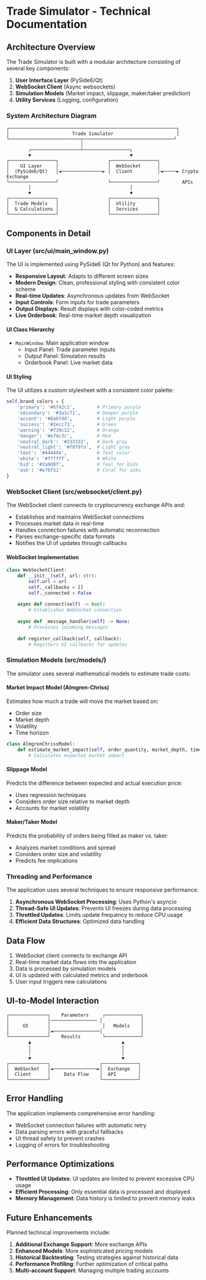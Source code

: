 # Trade Simulator - Technical Documentation

## Architecture Overview

The Trade Simulator is built with a modular architecture consisting of several key components:

1. **User Interface Layer** (PySide6/Qt)
2. **WebSocket Client** (Async websockets)
3. **Simulation Models** (Market impact, slippage, maker/taker prediction)
4. **Utility Services** (Logging, configuration)

### System Architecture Diagram

```
┌─────────────────────────────────────────────────────────────┐
│                       Trade Simulator                       │
└──────────────────────────┬─────────────────────────────────┘
                           │
        ┌──────────────────┴─────────────────┐
        ▼                                    ▼
┌─────────────────┐                  ┌─────────────────┐
│    UI Layer     │                  │  WebSocket      │
│  (PySide6/Qt)   │◄───────────────► │  Client         │◄─────► Crypto Exchange
└─────────────────┘                  └─────────────────┘        APIs
        │                                    │
        ▼                                    ▼
┌─────────────────┐                  ┌─────────────────┐
│  Trade Models   │                  │  Utility        │
│  & Calculations │                  │  Services       │
└─────────────────┘                  └─────────────────┘
```

## Components in Detail

### UI Layer (src/ui/main_window.py)

The UI is implemented using PySide6 (Qt for Python) and features:

- **Responsive Layout**: Adapts to different screen sizes
- **Modern Design**: Clean, professional styling with consistent color scheme
- **Real-time Updates**: Asynchronous updates from WebSocket
- **Input Controls**: Form inputs for trade parameters
- **Output Displays**: Result displays with color-coded metrics
- **Live Orderbook**: Real-time market depth visualization

#### UI Class Hierarchy

- `MainWindow`: Main application window
  - Input Panel: Trade parameter inputs
  - Output Panel: Simulation results
  - Orderbook Panel: Live market data

#### UI Styling

The UI utilizes a custom stylesheet with a consistent color palette:

```python
self.brand_colors = {
    'primary': '#6f42c1',        # Primary purple
    'secondary': '#3a1c71',      # Deeper purple
    'accent': '#8a67dd',         # Light purple
    'success': '#2ecc71',        # Green
    'warning': '#f39c12',        # Orange
    'danger': '#e74c3c',         # Red
    'neutral_dark': '#333333',   # Dark gray
    'neutral_light': '#f8f9fa',  # Light gray
    'text': '#444444',           # Text color
    'white': '#ffffff',          # White
    'bid': '#2a9d8f',            # Teal for bids
    'ask': '#e76f51'             # Coral for asks
}
```

### WebSocket Client (src/websocket/client.py)

The WebSocket client connects to cryptocurrency exchange APIs and:

- Establishes and maintains WebSocket connections
- Processes market data in real-time
- Handles connection failures with automatic reconnection
- Parses exchange-specific data formats
- Notifies the UI of updates through callbacks

#### WebSocket Implementation

```python
class WebSocketClient:
    def __init__(self, url: str):
        self.url = url
        self._callbacks = []
        self._connected = False
        
    async def connect(self) -> bool:
        # Establishes WebSocket connection
        
    async def _message_handler(self) -> None:
        # Processes incoming messages
        
    def register_callback(self, callback):
        # Registers UI callbacks for updates
```

### Simulation Models (src/models/)

The simulator uses several mathematical models to estimate trade costs:

#### Market Impact Model (Almgren-Chriss)

Estimates how much a trade will move the market based on:
- Order size
- Market depth
- Volatility
- Time horizon

```python
class AlmgrenChrissModel:
    def estimate_market_impact(self, order_quantity, market_depth, time_horizon):
        # Calculates expected market impact
```

#### Slippage Model

Predicts the difference between expected and actual execution price:
- Uses regression techniques
- Considers order size relative to market depth
- Accounts for market volatility

#### Maker/Taker Model

Predicts the probability of orders being filled as maker vs. taker:
- Analyzes market conditions and spread
- Considers order size and volatility
- Predicts fee implications

### Threading and Performance

The application uses several techniques to ensure responsive performance:

1. **Asynchronous WebSocket Processing**: Uses Python's asyncio
2. **Thread-Safe UI Updates**: Prevents UI freezes during data processing
3. **Throttled Updates**: Limits update frequency to reduce CPU usage
4. **Efficient Data Structures**: Optimized data handling

## Data Flow

1. WebSocket client connects to exchange API
2. Real-time market data flows into the application
3. Data is processed by simulation models
4. UI is updated with calculated metrics and orderbook
5. User input triggers new calculations

## UI-to-Model Interaction

```
┌──────────────┐    Parameters     ┌─────────────┐
│              │───────────────── │              │
│     UI       │                   │   Models    │
│              │◄─────────────────│              │
└──────────────┘    Results        └─────────────┘
        ▲                                 ▲
        │                                 │
        │                                 │
        ▼                                 ▼
┌──────────────┐                  ┌─────────────┐
│  WebSocket   │◄────────────────►│  Exchange   │
│  Client      │     Data Flow    │  API        │
└──────────────┘                  └─────────────┘
```

## Error Handling

The application implements comprehensive error handling:

- WebSocket connection failures with automatic retry
- Data parsing errors with graceful fallbacks
- UI thread safety to prevent crashes
- Logging of errors for troubleshooting

## Performance Optimizations

- **Throttled UI Updates**: UI updates are limited to prevent excessive CPU usage
- **Efficient Processing**: Only essential data is processed and displayed
- **Memory Management**: Data history is limited to prevent memory leaks

## Future Enhancements

Planned technical improvements include:

1. **Additional Exchange Support**: More exchange APIs
2. **Enhanced Models**: More sophisticated pricing models
3. **Historical Backtesting**: Testing strategies against historical data
4. **Performance Profiling**: Further optimization of critical paths
5. **Multi-account Support**: Managing multiple trading accounts 